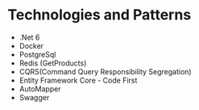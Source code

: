 
# Technologies and Patterns
 - .Net 6
 - Docker
 - PostgreSql
 - Redis (GetProducts)
 - CQRS(Command Query Responsibility Segregation)
 - Entity Framework Core - Code First
 - AutoMapper
 - Swagger
